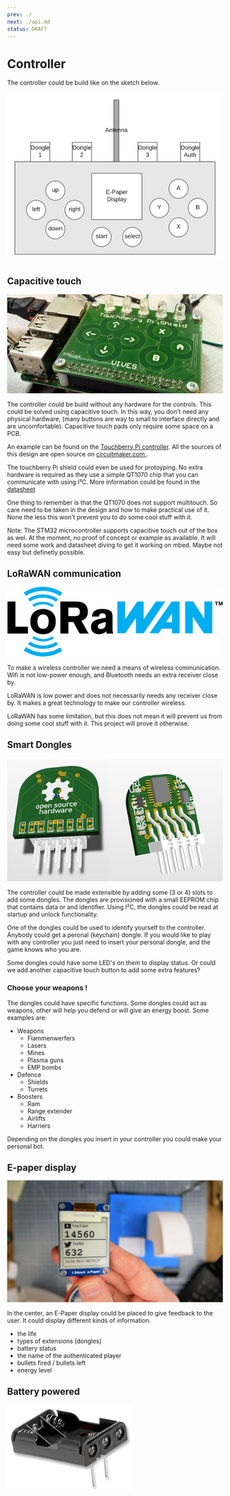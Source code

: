 ```yaml
---
prev: ./
next: ./api.md
status: DRAFT
---
```


# Controller

The controller could be build like on the sketch below. 

![Controller sketch](./img/controller-sketch.png)

## Capacitive touch 

![Touchberry Pi](./img/touchberrypi.jpg)

The controller could be build without any hardware for the controls. This could be solved using capacitive touch. In this way, you don't need any physical hardware, (many buttons are way to small to interface directly and are uncomfortable). Capacitive touch pads only require some space on a PCB.

An example can be found on the [Touchberry Pi controller](https://circuitmaker.com/Projects/Details/Sille-Van-Landschoot-2/TouchBerry-Pi). All the sources of this design are open source on [circuitmaker.com ](https://circuitmaker.com/Projects/Details/Sille-Van-Landschoot-2/TouchBerry-Pi).

The touchberry Pi shield could even be used for protoyping. No extra hardware is required as they use a simple QT1070 chip that you can communicate with using I²C. More information could be found in the [datasheet](https://ww1.microchip.com/downloads/en/DeviceDoc/Atmel-9596-AT42-QTouch-BSW-AT42QT1070_Datasheet.pdf)

One thing to remember is that the QT1070 does not support multitouch. So care need to be taken in the design and how to make practical use of it. None the less this won't prevent you to do some cool stuff with it.

Note: The STM32 microcontroller supports capacitive touch out of the box as wel. At the moment, no proof of concept or example as available. It will need some work and datasheet diving to get it working on mbed. Maybe not easy but definetly possible.

## LoRaWAN communication

![LoRaWAN logo](./img/lorawan.png)

To make a wireless controller we need a means of wireless communication. Wifi is not low-power enough, and Bluetooth needs an extra receiver close by. 

LoRaWAN is low power and does not necessarily needs any receiver close by. It makes a great technology to make our controller wireless.

LoRaWAN has some limitation, but this does not mean it will prevent us from doing some cool stuff with it. This project will prove it otherwise.

## Smart Dongles

![Dongles](./img/dongle.png)

The controller could be made extensible by adding some (3 or 4) slots to add some dongles. The dongles are provisioned with a small EEPROM chip that contains data or and identifier. Using I²C, the dongles could be read at startup and unlock functionality.

One of the dongles could be used to identify yourself to the controller. Anybody could get a peronal (keychain) dongle. If you would like to play with any controller you just need to insert your personal dongle, and the game knows who you are. 

Some dongles could have some LED's on them to display status. Or could we add another capacitive touch button to add some extra features?

### Choose your weapons !

The dongles could have specific functions. Some dongles could act as weapons, other will help you defend or will give an energy boost. Some examples are:

* Weapons
  * Flammenwerfers
  * Lasers
  * Mines
  * Plasma guns
  * EMP bombs
* Defence
  * Shields
  * Turrets
* Boosters
  * Ram
  * Range extender
  * Airlifts
  * Harriers

Depending on the dongles you insert in your controller you could make your personal bot.

## E-paper display

![E-Paper display](./img/epaper-display.jpg)

In the center, an E-Paper display could be placed to give feedback to the user. It could display different kinds of information:

* the life
* types of extensions (dongles)
* battery status
* the name of the authenticated player
* bullets fired / bullets left
* energy level


## Battery powered

![Battery holder](./img/batteryholder.jpg)
